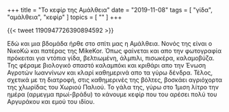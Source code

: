 +++
title = "Το κεφίρ της Αμάλθεια"
date = "2019-11-08"
tags = [ "γίδα", "αμάλθεια", "κεφίρ" ]
topics = [ "" ]
+++

{{< tweet 1190947726390894592 >}}

Εδώ και μια βδομάδα ήρθε στο σπίτι μας η Αμάλθεια. Νονός της είναι ο ΝικοΚώ και πατέρας της MikeKor. Όπως φαίνεται και απο την φωτογραφία πρόκειται για ντόπια γίδα, βελτιωμένη, άλμπιλι, πισωκέρα, καλαμοβύζα. Της φέραμε βιολογικό σπαστό καλαμπόκι και κριθάρι απο την Ένωση Αγροτών Ιωαννίνων και κλαρί καθημερινά απο τα γύρω δένδρα. Τέλος, σχετικά με τη διατροφή, στις καθημερινές της βόλτες, βοσκάει αγριόχορτα της χλωρίδας του Χωριού Παλιού. Το γάλα της, γύρω στο 1μιση λίτρο την ημέρα (αρμεγμα πρωί-βράδυ) το κάνουμε κεφίρ που του αρέσει πολύ του Αργυράκου και εμού του ιδίου.
